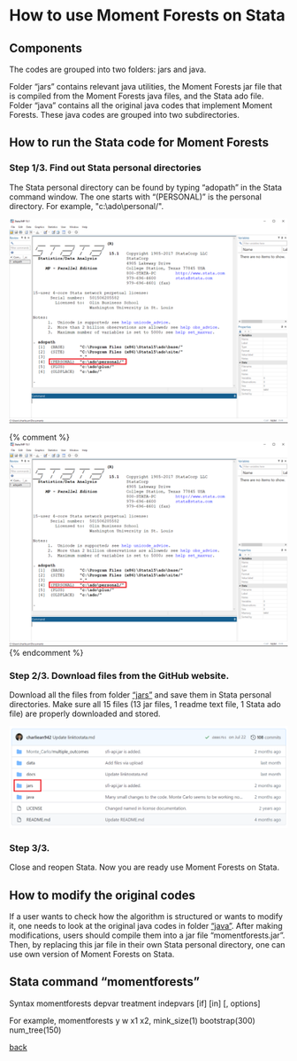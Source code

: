 # How to use Moment Forests on Stata


## Components

The codes are grouped into two folders: jars and java. 

Folder “jars” contains relevant java utilities, the Moment Forests jar file that is compiled from the Moment Forests java files, and the Stata ado file. 
Folder “java” contains all the original java codes that implement Moment Forests. These java codes are grouped into two subdirectories. 


##  How to run the Stata code for Moment Forests 

### Step 1/3. Find out Stata personal directories

The Stata personal directory can be found by typing “adopath” in the Stata command window. The one starts with “(PERSONAL)” is the personal directory. For example, "c:\ado\personal/".

<img src="./adopath.PNG" width="700" >

{% comment %} 
![](./adopath.PNG)
{% endcomment %}

### Step 2/3. Download files from the GitHub website.

Download all the files from folder [“jars”](https://github.com/cactus911/momentForests/tree/master/jars) and save them in Stata personal directories. Make sure all 15 files (13 jar files, 1 readme text file, 1 Stata ado file) are properly downloaded and stored.

<img src="./jars.png" width="700" >


### Step 3/3.

Close and reopen Stata. Now you are ready use Moment Forests on Stata.



## How to modify the original codes

If a user wants to check how the algorithm is structured or wants to modify it, one needs to look at the original java codes in folder [“java”](https://github.com/cactus911/momentForests/tree/master/java). After making modifications, users should compile them into a jar file “momentforests.jar”. Then, by replacing this jar file in their own Stata personal directory, one can use own version of Moment Forests on Stata.


## Stata command “momentforests” 

Syntax
momentforests depvar treatment indepvars [if] [in] [, options]

For example, 
momentforests y w x1 x2, mink_size(1) bootstrap(300) num_tree(150)


[back](./index.md)

